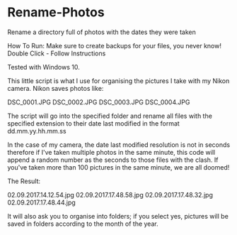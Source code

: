 # Rename-Photos
Rename a directory full of photos with the dates they were taken

How To Run:
Make sure to create backups for your files, you never know!
Double Click - Follow Instructions

Tested with Windows 10.

This little script is what I use for organising the pictures I take with my Nikon camera. Nikon saves photos like:

DSC_0001.JPG
DSC_0002.JPG
DSC_0003.JPG
DSC_0004.JPG

The script will go into the specified folder and rename all files with the specified extension to their date last modified in the format dd.mm.yy.hh.mm.ss 

In the case of my camera, the date last modified resolution is not in seconds therefore if I've taken multiple photos in the same minute, this code will append a random number as the seconds to those files with the clash. If you've taken more than 100 pictures in the same minute, we are all doomed!

The Result:

02.09.2017.14.12.54.jpg
02.09.2017.17.48.58.jpg
02.09.2017.17.48.32.jpg
02.09.2017.17.48.44.jpg

It will also ask you to organise into folders; if you select yes, pictures will be saved in folders according to the month of the year.
